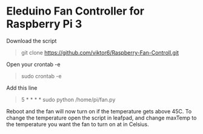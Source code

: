 # Eleduino Fan Controller for Raspberry Pi 3

Download the script

> git clone https://github.com/viktor6/Raspberry-Fan-Controll.git

Open your crontab -e

> sudo crontab -e

Add this line 

> 5 * * * * sudo python /home/pi/fan.py

Reboot and the fan will now turn on if the temperature gets above 45C. To change the temperature open the script in leafpad, and change maxTemp to the temperature you want the fan to turn on at in Celsius.

